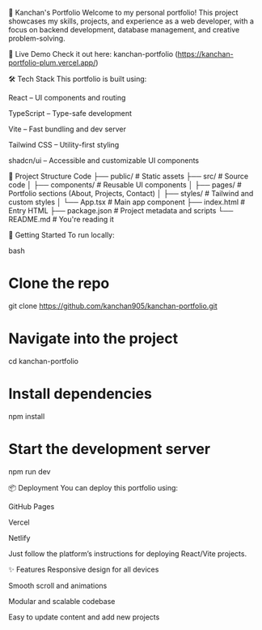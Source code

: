 🌟 Kanchan's Portfolio
Welcome to my personal portfolio! This project showcases my skills, projects, and experience as a web developer, with a focus on backend development, database management, and creative problem-solving.

🔗 Live Demo
Check it out here: kanchan-portfolio (https://kanchan-portfolio-plum.vercel.app/)

🛠️ Tech Stack
This portfolio is built using:

React – UI components and routing

TypeScript – Type-safe development

Vite – Fast bundling and dev server

Tailwind CSS – Utility-first styling

shadcn/ui – Accessible and customizable UI components


📁 Project Structure
Code
├── public/               # Static assets
├── src/                  # Source code
│   ├── components/       # Reusable UI components
│   ├── pages/            # Portfolio sections (About, Projects, Contact)
│   ├── styles/           # Tailwind and custom styles
│   └── App.tsx           # Main app component
├── index.html            # Entry HTML
├── package.json          # Project metadata and scripts
└── README.md             # You're reading it


🚀 Getting Started
To run locally:

bash
# Clone the repo
git clone https://github.com/kanchan905/kanchan-portfolio.git

# Navigate into the project
cd kanchan-portfolio

# Install dependencies
npm install

# Start the development server
npm run dev


📦 Deployment
You can deploy this portfolio using:

GitHub Pages

Vercel

Netlify

Just follow the platform’s instructions for deploying React/Vite projects.


✨ Features
Responsive design for all devices

Smooth scroll and animations

Modular and scalable codebase

Easy to update content and add new projects
